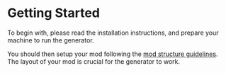 # Getting Started

To begin with, please read the installation instructions, and prepare your machine to run the generator.

You should then setup your mod following the [mod structure guidelines](/mod-structure). The layout of your mod is crucial for the generator to work.